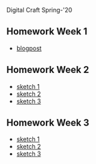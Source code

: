 Digital Craft Spring-'20
## Homework Week 1
* [blogpost](https://portfolio.newschool.edu/tanvimishra/2020/01/27/code-reflection/)

## Homework Week 2
* [sketch 1](https://TanviMishra.github.io/PUFY1225-Digital_Craft/Wk1%20HW)
* [sketch 2]()
* [sketch 3]()

## Homework Week 3
* [sketch 1](https://TanviMishra.github.io/PUFY1225-Digital_Craft/Wk3/Wk3_Pt1_2020_02_09_20_07_46/)
* [sketch 2](https://TanviMishra.github.io/PUFY1225-Digital_Craft/Wk3/Wk3_Pt2_2020_02_11_07_30_52/)
* [sketch 3](https://TanviMishra.github.io/PUFY1225-Digital_Craft/Wk3/Wk3_Pt3_2020_02_11_07_05_56) 

